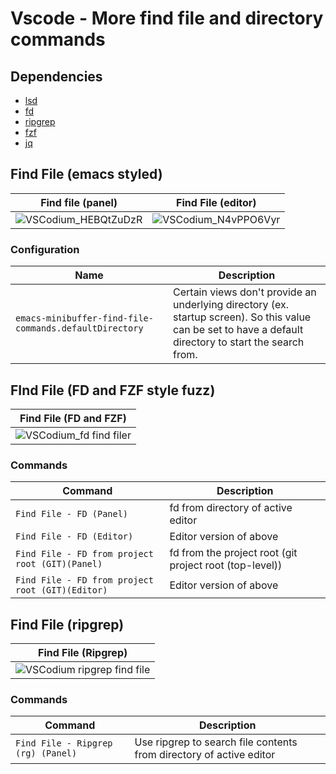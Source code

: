 # Vscode - More find file and directory commands

## Dependencies
* [lsd](https://github.com/Peltoche/lsd)
* [fd](https://github.com/sharkdp/fd)
* [ripgrep](https://github.com/BurntSushi/ripgrep)
* [fzf](https://github.com/junegunn/fzf)
* [jq](https://github.com/stedolan/jq)

## Find File (emacs styled)

| Find file (panel) | Find File (editor) |
|-|-|
| ![VSCodium_HEBQtZuDzR](https://user-images.githubusercontent.com/49600278/210297042-f2a3ac2b-e553-4be5-961b-92776fcfae30.gif) | ![VSCodium_N4vPPO6Vyr](https://user-images.githubusercontent.com/49600278/210297043-71faa00f-1102-4d3e-a15f-c29b7de5f443.gif) |

### Configuration

| Name | Description |
| - | - |
| `emacs-minibuffer-find-file-commands.defaultDirectory` | Certain views don't provide an underlying directory (ex. startup screen). So this value can be set to have a default directory to start the search from.  |

## FInd File (FD and FZF style fuzz)

| Find File (FD and FZF) | 
| ---------------------- |
| ![VSCodium_fd find filer](https://user-images.githubusercontent.com/49600278/212457148-0d9c8d9b-655e-4ef0-96c2-14759ff0001b.gif) |

### Commands

| Command | Description |
| ------- | ----------- |
| `Find File - FD (Panel)` | fd from directory of active editor |
| `Find File - FD (Editor)` | Editor version of above |
| `Find File - FD from project root (GIT)(Panel)` | fd from the project root (git project root (top-level)) |
| `Find File - FD from project root (GIT)(Editor)` | Editor version of above |

## Find File (ripgrep)

| Find File (Ripgrep) | 
| ---------------------- |
| ![VSCodium ripgrep find file](https://user-images.githubusercontent.com/49600278/212494268-72fca489-7806-4d24-957a-aba33207c9db.gif) |

### Commands

| Command | Description |
| ------- | ----------- |
| `Find File - Ripgrep (rg) (Panel)` | Use ripgrep to search file contents from directory of active editor |
